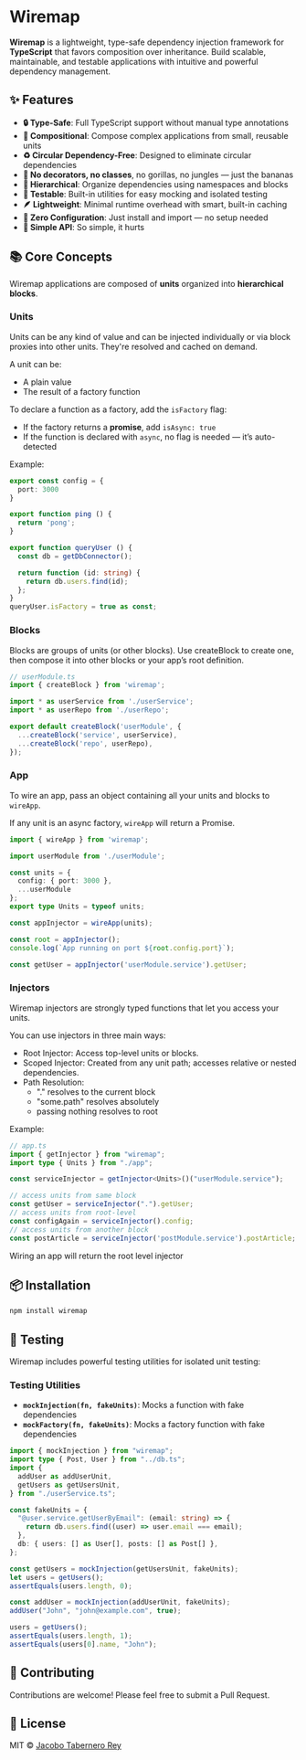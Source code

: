 # Wiremap

**Wiremap** is a lightweight, type-safe dependency injection framework for **TypeScript** that favors composition over inheritance. Build scalable, maintainable, and testable applications with intuitive and powerful dependency management.

## ✨ Features

- **🔒 Type-Safe**: Full TypeScript support without manual type annotations  
- **🧱 Compositional**: Compose complex applications from small, reusable units  
- **♻️ Circular Dependency-Free**: Designed to eliminate circular dependencies  
- **🤯 No decorators, no classes**, no gorillas, no jungles — just the bananas  
- **🌲 Hierarchical**: Organize dependencies using namespaces and blocks  
- **🧪 Testable**: Built-in utilities for easy mocking and isolated testing  
- **🪶 Lightweight**: Minimal runtime overhead with smart, built-in caching  
- **🔌 Zero Configuration**: Just install and import — no setup needed  
- **🔨 Simple API**: So simple, it hurts  

## 📚 Core Concepts

Wiremap applications are composed of **units** organized into **hierarchical blocks**.

### Units

Units can be any kind of value and can be injected individually or via block proxies into other units. They're resolved and cached on demand.

A unit can be:

- A plain value  
- The result of a factory function  

To declare a function as a factory, add the `isFactory` flag:

- If the factory returns a **promise**, add `isAsync: true`  
- If the function is declared with `async`, no flag is needed — it’s auto-detected  

Example:

```ts
export const config = {
  port: 3000
}

export function ping () {
  return 'pong';
}

export function queryUser () {
  const db = getDbConnector();

  return function (id: string) {
    return db.users.find(id);
  };
}
queryUser.isFactory = true as const;
```

### Blocks

Blocks are groups of units (or other blocks). Use createBlock to create one, then compose it into other blocks or your app’s root definition.


```ts
// userModule.ts
import { createBlock } from 'wiremap';

import * as userService from './userService';
import * as userRepo from './userRepo';

export default createBlock('userModule', {
  ...createBlock('service', userService),
  ...createBlock('repo', userRepo),
});
```

### App

To wire an app, pass an object containing all your units and blocks to `wireApp`.

If any unit is an async factory, `wireApp` will return a Promise.

```ts
import { wireApp } from 'wiremap';

import userModule from './userModule';

const units = {
  config: { port: 3000 },
  ...userModule
};
export type Units = typeof units;

const appInjector = wireApp(units);

const root = appInjector();
console.log(`App running on port ${root.config.port}`);

const getUser = appInjector('userModule.service').getUser;
```


### Injectors

Wiremap injectors are strongly typed functions that let you access your units.

You can use injectors in three main ways:

- Root Injector: Access top-level units or blocks.
- Scoped Injector: Created from any unit path; accesses relative or nested dependencies.
- Path Resolution:
  - "." resolves to the current block
  - "some.path" resolves absolutely
  - passing nothing resolves to root

Example:

```ts
// app.ts
import { getInjector } from "wiremap";
import type { Units } from "./app";

const serviceInjector = getInjector<Units>()("userModule.service");

// access units from same block
const getUser = serviceInjector(".").getUser;
// access units from root-level
const configAgain = serviceInjector().config; 
// access units from another block
const postArticle = serviceInjector('postModule.service').postArticle;
```


Wiring an app will return the root level injector



## 📦 Installation

```bash
npm install wiremap
```


## 🧪 Testing

Wiremap includes powerful testing utilities for isolated unit testing:

### Testing Utilities

- **`mockInjection(fn, fakeUnits)`**: Mocks a function with fake dependencies
- **`mockFactory(fn, fakeUnits)`**: Mocks a factory function with fake
  dependencies

```ts
import { mockInjection } from "wiremap";
import type { Post, User } from "../db.ts";
import {
  addUser as addUserUnit,
  getUsers as getUsersUnit,
} from "./userService.ts";

const fakeUnits = {
  "@user.service.getUserByEmail": (email: string) => {
    return db.users.find((user) => user.email === email);
  },
  db: { users: [] as User[], posts: [] as Post[] },
};

const getUsers = mockInjection(getUsersUnit, fakeUnits);
let users = getUsers();
assertEquals(users.length, 0);

const addUser = mockInjection(addUserUnit, fakeUnits);
addUser("John", "john@example.com", true);

users = getUsers();
assertEquals(users.length, 1);
assertEquals(users[0].name, "John");
```


## 🤝 Contributing

Contributions are welcome! Please feel free to submit a Pull Request.

## 📄 License

MIT © [Jacobo Tabernero Rey](https://github.com/jacoborus)
